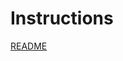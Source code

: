 # Instructions
[README](https://github.com/SuperSimpleDev/html-css-course-2022/blob/main/1-exercise-solutions/lesson-01/README.md)